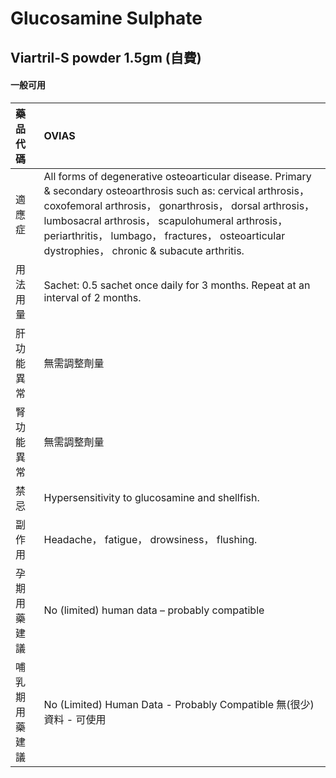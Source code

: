 # Glucosamine Sulphate

## Viartril-S powder 1.5gm (自費)

#### 一般可用

| 藥品代碼       | OVIAS                                                                                                                                                                                                                                                                                                                            |
|:---------------|:---------------------------------------------------------------------------------------------------------------------------------------------------------------------------------------------------------------------------------------------------------------------------------------------------------------------------------|
| 適應症         | All forms of degenerative osteoarticular disease. Primary & secondary osteoarthrosis such as: cervical arthrosis， coxofemoral arthrosis， gonarthrosis， dorsal arthrosis， lumbosacral arthrosis， scapulohumeral arthrosis， periarthritis， lumbago， fractures， osteoarticular dystrophies， chronic & subacute arthritis. |
| 用法用量       | Sachet: 0.5 sachet once daily for 3 months. Repeat at an interval of 2 months.                                                                                                                                                                                                                                                   |
| 肝功能異常     | 無需調整劑量                                                                                                                                                                                                                                                                                                                     |
| 腎功能異常     | 無需調整劑量                                                                                                                                                                                                                                                                                                                     |
| 禁忌           | Hypersensitivity to glucosamine and shellfish.                                                                                                                                                                                                                                                                                   |
| 副作用         | Headache， fatigue， drowsiness， flushing.                                                                                                                                                                                                                                                                                      |
| 孕期用藥建議   | No (limited) human data – probably compatible                                                                                                                                                                                                                                                                                    |
| 哺乳期用藥建議 | No (Limited) Human Data - Probably Compatible 無(很少)資料 - 可使用                                                                                                                                                                                                                                                              |

